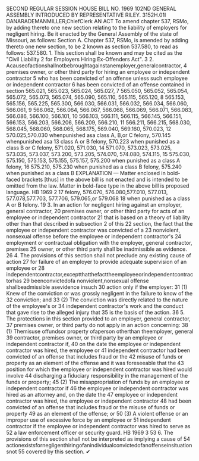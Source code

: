SECOND REGULAR SESSION
HOUSE BILL NO. 1969
102ND GENERAL ASSEMBLY
INTRODUCED BY REPRESENTATIVE RILEY.
3152H.01I DANARADEMANMILLER,ChiefClerk
AN ACT
To amend chapter 537, RSMo, by adding thereto one new section relating to the liability of
employers for negligent hiring.
Be it enacted by the General Assembly of the state of Missouri, as follows:
Section A. Chapter 537, RSMo, is amended by adding thereto one new section, to be
2 known as section 537.580, to read as follows:
537.580. 1. This section shall be known and may be cited as the "Civil Liability
2 for Employers Hiring Ex-Offenders Act".
3 2. Acauseofactionshallnotbebroughtagainstanemployer,generalcontractor,
4 premises owner, or other third party for hiring an employee or independent contractor
5 who has been convicted of an offense unless such employee or independent contractor
6 has been convicted of an offense contained in section 565.021, 565.023, 565.024, 565.027,
7 565.050, 565.052, 565.054, 565.072, 565.073, 565.074, 565.090, 565.110, 565.115, 565.120,
8 565.153, 565.156, 565.225, 565.300, 566.030, 566.031, 566.032, 566.034, 566.060, 566.061,
9 566.062, 566.064, 566.067, 566.068, 566.069, 566.071, 566.083, 566.086, 566.100, 566.101,
10 566.103, 566.111, 566.115, 566.145, 566.151, 566.153, 566.203, 566.206, 566.209, 566.210,
11 566.211, 566.215, 568.030, 568.045, 568.060, 568.065, 568.175, 569.040, 569.160, 570.023,
12 570.025,570.030 whenpunished asa class A, B,or C felony, 570.145 whenpunished asa
13 class A or B felony, 570.223 when punished as a class B or C felony, 571.020, 571.030,
14 571.070, 573.023, 573.025, 573.035, 573.037, 573.200, 573.205, 574.070, 574.080, 574.115,
15 575.030, 575.150, 575.153, 575.155, 575.157, 575.200 when punished as a class A felony,
16 575.210, 575.230 when punished as a class B felony, 575.240 when punished as a class B
EXPLANATION — Matter enclosed in bold-faced brackets [thus] in the above bill is not enacted and is
intended to be omitted from the law. Matter in bold-face type in the above bill is proposed language.
HB 1969 2
17 felony, 576.070, 576.080,577.010, 577.013, 577.078,577.703, 577.706, 579.065,or 579.068
18 when punished as a class A or B felony.
19 3. In an action for negligent hiring against an employer, general contractor,
20 premises owner, or other third party for acts of an employee or independent contractor
21 that is based on a theory of liability other than that described in subsection 2 of this
22 section, the fact that the employee or independent contractor was convicted of a
23 nonviolent, nonsexual offense before the employee or independent contractor's
24 employment or contractual obligation with the employer, general contractor, premises
25 owner, or other third party shall be inadmissible as evidence.
26 4. The provisions of this section shall not preclude any existing cause of action
27 for failure of an employer to provide adequate supervision of an employee or
28 independentcontractor,exceptthatthefacttheemployeeorindependentcontractorhas
29 beenconvictedofa nonviolent,nonsexual offense shallbeadmissible asevidence insuch
30 action only if the employer:
31 (1) Knew of the conviction or was grossly negligent in the failure to know of the
32 conviction; and
33 (2) The conviction was directly related to the nature of the employee's or
34 independent contractor's work and the conduct that gave rise to the alleged injury that
35 is the basis of the action.
36 5. The protections in this section provided to an employer, general contractor,
37 premises owner, or third party do not apply in an action concerning:
38 (1) Themisuse offundsor property ofaperson otherthan theemployer, general
39 contractor, premises owner, or third party by an employee or independent contractor if,
40 on the date the employee or independent contractor was hired, the employee or
41 independent contractor had been convicted of an offense that includes fraud or the
42 misuse of funds or property as an element of the offense and it was foreseeable that the
43 position for which the employee or independent contractor was hired would involve
44 discharging a fiduciary responsibility in the management of the funds or property;
45 (2) The misappropriation of funds by an employee or independent contractor if
46 the employee or independent contractor was hired as an attorney and, on the date the
47 employee or independent contractor was hired, the employee or independent contractor
48 had been convicted of an offense that includes fraud or the misuse of funds or property
49 as an element of the offense; or
50 (3) A violent offense or an improper use of excessive force by an employee or
51 independent contractor if the employee or independent contractor was hired to serve as
52 a law enforcement officer or security guard.
HB 1969 3
53 6. The provisions of this section shall not be interpreted as implying a cause of
54 actionexistsfornegligenthiringofanindividualconvictedofanoffenseinsituationsnot
55 covered by this section.
✔